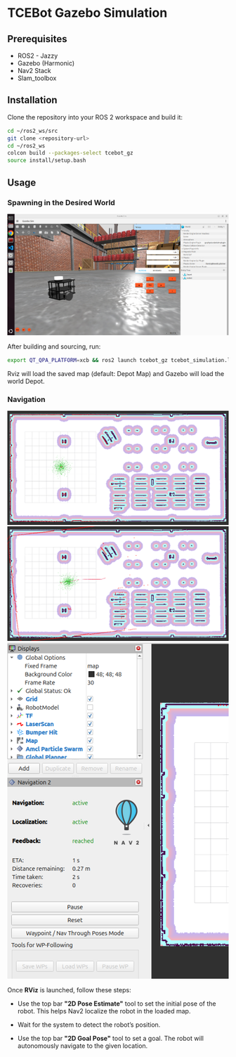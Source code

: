 # TCEBot Gazebo Simulation

## Prerequisites
- ROS2 - Jazzy
- Gazebo (Harmonic)
- Nav2 Stack
- Slam_toolbox

## Installation

Clone the repository into your ROS 2 workspace and build it:

```bash
cd ~/ros2_ws/src
git clone <repository-url>
cd ~/ros2_ws
colcon build --packages-select tcebot_gz
source install/setup.bash
```

## Usage

### Spawning in the Desired World

![TCE ROBOT Spwan](https://raw.githubusercontent.com/dhanushshettigar/tcebot_gz/refs/heads/main/media/gz-sim.png)

After building and sourcing, run:

```bash
export QT_QPA_PLATFORM=xcb && ros2 launch tcebot_gz tcebot_simulation.launch.py headless:=False
```

Rviz will load the saved map (default: Depot Map) and Gazebo will load the world Depot.

### Navigation

![TCE ROBOT Spwan](https://raw.githubusercontent.com/dhanushshettigar/tcebot_gz/refs/heads/main/media/nav2-1.png)
![TCE ROBOT Spwan](https://raw.githubusercontent.com/dhanushshettigar/tcebot_gz/refs/heads/main/media/nav2-2.png)
![TCE ROBOT Spwan](https://raw.githubusercontent.com/dhanushshettigar/tcebot_gz/refs/heads/main/media/nav2-c.png)

Once **RViz** is launched, follow these steps:

- Use the top bar **"2D Pose Estimate"** tool to set the initial pose of the robot. This helps Nav2 localize the robot in the loaded map.

- Wait for the system to detect the robot’s position.

- Use the top bar **"2D Goal Pose"** tool to set a goal. The robot will autonomously navigate to the given location.
